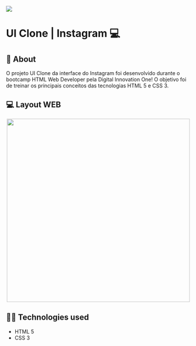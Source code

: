 ![](C:\Users\ViniV\Documents\estudos\clone-instagram\img\instagram-logo.png)

# UI Clone | Instagram 💻 

## 📝 About
O projeto UI Clone da interface do Instagram foi desenvolvido durante o bootcamp HTML Web Developer pela Digital Innovation One! O objetivo foi de treinar os principais conceitos das tecnologias HTML 5 e CSS 3.

## 💻 Layout WEB
<div align="center">
       <img src="https://user-images.githubusercontent.com/68609143/121578729-5c76ce00-ca01-11eb-9bf3-3750f7ebeea6.JPG"/ width="500px">
</div>

## 👨‍💻 Technologies used
+ HTML 5
+ CSS 3

